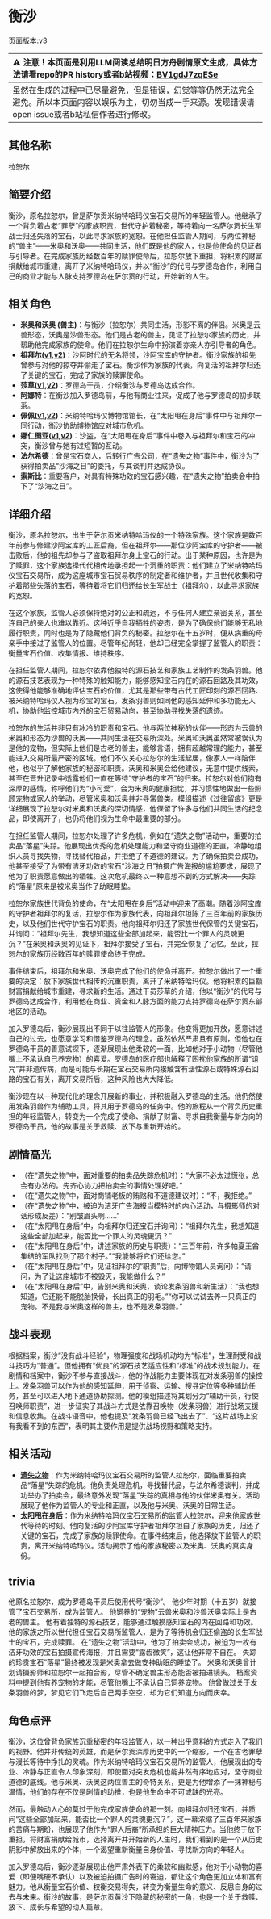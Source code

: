 # 衡沙
页面版本:v3
 

| :warning: 注意！本页面是利用LLM阅读总结明日方舟剧情原文生成，具体方法请看repo的PR history或者b站视频：[BV1gdJ7zqESe](https://www.bilibili.com/video/BV1gdJ7zqESe/)         |
|:----------------------------|
| 虽然在生成的过程中已尽量避免，但是错误，幻觉等等仍然无法完全避免。所以本页面内容以娱乐为主，切勿当成一手来源。发现错误请open issue或者b站私信作者进行修改。|



## 其他名称
拉恕尔
## 简要介绍
衡沙，原名拉恕尔，曾是萨尔贡米纳特哈玛仪宝石交易所的年轻监管人。他继承了一个背负着古老“罪孽”的家族职责，世代守护着秘密，等待着向一名萨尔贡长生军战士归还失落的宝石，以此寻求家族的宽恕。在他担任监管人期间，与两位神秘的“兽主”——米奥和沃奥——共同生活，他们既是他的家人，也是他使命的见证者与引导者。在完成家族历经数百年的赎罪使命后，拉恕尔放下重担，将积累的财富捐献给城市重建，离开了米纳特哈玛仪，并以“衡沙”的代号与罗德岛合作，利用自己的商业才能与人脉支持罗德岛在萨尔贡的行动，开始新的人生。
## 相关角色
-   **米奥和沃奥 (兽主)**：与衡沙（拉恕尔）共同生活，形影不离的伴侣。米奥是云兽形态，沃奥是沙兽形态。他们是古老的兽主，见证了拉恕尔家族的历史，并帮助他完成家族的使命。他们在拉恕尔生命中扮演着亦亲人亦引导者的角色。
-   **祖拜尔([v1](../chars/extended_char_zu_bai_er.md),[v2](extended_char_zu_bai_er.md))**：沙阿时代的无名将领，沙阿宝库的守护者。衡沙家族的祖先曾参与对他的掠夺并偷走了宝石。衡沙作为家族的代表，向复活的祖拜尔归还了关键的宝石，完成了家族的赎罪使命。
-   **莎草([v1](../chars/char_4139_papyrs.md),[v2](char_4139_papyrs.md))**：罗德岛干员，介绍衡沙与罗德岛达成合作。
-   **阿娜特**：在衡沙加入罗德岛前，与他有商业往来，促成了他与罗德岛的初步联系。
-   **佩佩([v1](../chars/char_4058_pepe.md),[v2](char_4058_pepe.md))**：米纳特哈玛仪博物馆馆长，在“太阳甩在身后”事件中与祖拜尔一同行动，衡沙协助博物馆应对城市危机。
-   **娜仁图亚([v1](../chars/char_4138_narant.md),[v2](char_4138_narant.md))**：沙盗，在“太阳甩在身后”事件中卷入与祖拜尔和宝石的冲突，衡沙曾与她有过短暂的互动。
-   **法尔希德**：曾是宝石商人，后转行广告公司，在“遗失之物”事件中，衡沙为了获得拍卖品“沙海之日”的委托，与其谈判并达成协议。
-   **索斯比**：重要客户，对具有特殊功效的宝石感兴趣，在“遗失之物”拍卖会中拍下了“沙海之日”。
## 详细介绍
衡沙，原名拉恕尔，出生于萨尔贡米纳特哈玛仪的一个特殊家族。这个家族是数百年前参与修建沙阿宝库的工匠后裔，但在祖拜尔——那位沙阿宝库的守护者——被击败后，他的祖先却参与了盗取祖拜尔身上宝石的行动。出于某种原因，也许是为了赎罪，这个家族选择代代相传地承担起一个沉重的职责：他们建立了米纳特哈玛仪宝石交易所，成为这座城市宝石贸易秩序的制定者和维护者，并且世代收集和守护着那些失落的宝石，等待着将它们归还给长生军战士（祖拜尔），以此寻求家族的宽恕。

在这个家族，监管人必须保持绝对的公正和疏远，不与任何人建立亲密关系，甚至连自己的亲人也难以靠近。这种近乎自我牺牲的姿态，是为了确保他们能够无私地履行职责，同时也是为了隐藏他们背负的秘密。拉恕尔在十五岁时，便从病重的母亲手中接过了监管人的位置。尽管年纪尚轻，他却已经完全掌握了监管人的职责：衡量宝石价值、收集情报、维持秩序。

在担任监管人期间，拉恕尔依靠他独特的源石技艺和家族工艺制作的发条羽兽。他的源石技艺表现为一种特殊的触知能力，能够感知宝石内在的源石回路及其功效，这使得他能够准确地评估宝石的价值，尤其是那些带有古代工匠印刻的源石回路、被米纳特哈玛仪人视为珍宝的宝石。发条羽兽则如同他的感知延伸和多功能无人机，协助他监控城市内外的宝石贸易动向，甚至协助寻找失落的遗迹。

拉恕尔的生活并非只有冰冷的职责和宝石。他与两位神秘的伙伴——形态为云兽的米奥和形态为沙兽的沃奥——共同生活在交易所深处。米奥和沃奥虽然常被误认为是他的宠物，但实际上他们是古老的兽主，能够言语，拥有超越常理的能力，甚至能进入交易所最严密的区域。他们不仅关心拉恕尔的生活起居，像家人一样陪伴他，也似乎了解他家族的秘密和职责。沃奥和米奥会给他建议，无意中提供线索，甚至在晋升记录中透露他们一直在等待“守护者的宝石”的归来。拉恕尔对他们抱有深厚的感情，称呼他们为“小可爱”，会为米奥的健康担忧，并习惯性地做出一些照顾宠物或家人的举动，尽管米奥和沃奥并非寻常兽类。模组描述《过往留痕》更是详细展现了拉恕尔对米奥和沃奥的深切情感，他保留了许多与他们共同生活的纪念品，即使离开了，也仍将他们视为生命中最重要的部分。

在担任监管人期间，拉恕尔处理了许多危机，例如在“遗失之物”活动中，重要的拍卖品“落星”失踪。他展现出优秀的危机处理能力和坚守商业道德的正直，冷静地组织人员寻找失物，寻找替代拍品，并拒绝了不道德的建议。为了确保拍卖会成功，他甚至接受了为带有洁牙功效的宝石“沙海之日”拍摄广告海报的尴尬要求，展现了他为了职责愿意做出的牺牲。这次危机最终以一种意想不到的方式解决——失踪的“落星”原来是被米奥当作了助眠睡垫。

拉恕尔家族世代背负的使命，在“太阳甩在身后”活动中迎来了高潮。随着沙阿宝库的守护者祖拜尔的复活，拉恕尔作为家族代表，向祖拜尔坦陈了三百年前的家族历史，以及他们世代守护宝石的职责。他向祖拜尔归还了家族世代保管的关键宝石，并询问：“祖拜尔先生，我想知道这些全部加起来，能否比一个罪人的灵魂更沉？”在米奥和沃奥的见证下，祖拜尔接受了宝石，并完全恢复了记忆。至此，拉恕尔的家族历经数百年的赎罪使命终于完成。

事件结束后，祖拜尔和米奥、沃奥完成了他们的使命并离开。拉恕尔做出了一个重要的决定：放下家族世代相传的沉重职责，离开了米纳特哈玛仪。他将积累的巨额财富捐献给城市重建，寻求新的生活。通过干员莎草的介绍，他以“衡沙”的代号与罗德岛达成合作，利用他在商业、资金和人脉方面的能力支持罗德岛在萨尔贡东部地区的活动。

加入罗德岛后，衡沙展现出不同于以往监管人的形象。他变得更加开放，愿意讲述自己的过去，也愿意学习和借鉴罗德岛的理念。虽然依然严肃且有原则，但他也在罗德岛干员的善意试探下，逐渐展现出他柔软的一面，比如他对于小动物（尽管他嘴上不承认自己养宠物）的喜爱。罗德岛的医疗部也解释了困扰他家族的所谓“诅咒”并非遗传病，而是可能与长期在宝石交易所内接触含有活性源石或特殊源石回路的宝石有关，离开交易所后，这种风险也大大降低。

衡沙现在以一种现代化的理念开展新的事业，并积极融入罗德岛的生活。他仍然使用发条羽兽作为辅助工具，将其用于罗德岛的任务中。他的旅程从一个背负历史重担的年轻监管人，转变为一个完成了使命、捐献了财富、寻求自我衡量与新方向的罗德岛干员，他的故事是关于救赎、放下与重新开始的。
## 剧情高光
*   （在“遗失之物”中，面对重要的拍卖品失踪危机时）：“大家不必太过慌张，总会有办法的。先齐心协力把拍卖会的事情处理好吧。”
*   （在“遗失之物”中，面对商铺老板的贿赂和不道德建议时）：“不，我拒绝。”
*   （在“遗失之物”中，被迫为洁牙广告海报当模特时的内心活动，与摄影师的对话形成反差）：“别皱眉头啊......”
*   （在“太阳甩在身后”中，向祖拜尔归还宝石并询问）：“祖拜尔先生，我想知道这些全部加起来，能否比一个罪人的灵魂更沉？”
*   （在“太阳甩在身后”中，讲述家族的历史与职责）：“三百年前，许多帕夏王酋集结的军队找到了那个村子。”“我能够将它们还给您。”
*   （在“太阳甩在身后”中，见证祖拜尔的“职责”后，向博物馆人员询问）：“请问，为了让这座城市不被毁灭，我能做什么？”
*   （在“太阳甩在身后”中，告别米奥和沃奥，谈论发条羽兽和新生活）：“我也想知道，它还能不能脱胎换骨，长出真正的羽毛。”“你可以试试去养一只真正的宠物。不是我与米奥这样的兽主，也不是发条羽兽。”
## 战斗表现
根据档案，衡沙“没有战斗经验”，物理强度和战场机动均为“标准”，生理耐受和战斗技巧为“普通”。但他拥有“优良”的源石技艺适应性和“标准”的战术规划能力。在剧情和档案中，衡沙不参与直接战斗，他的作战能力主要体现在对发条羽兽的操控上。发条羽兽可以作为他的感知延伸，用于侦察、运输、搜寻定位等多种辅助任务，甚至可以进入地下通道协助探测。他的模组描述将其划分为“辅助干员，行使召唤师职责”，进一步证实了其战斗方式是依靠召唤物（发条羽兽）进行战场支援和信息收集。在战斗语音中，他也提及“发条羽兽已经飞出去了”、“这片战场上没有我看不到的东西”，表明其主要作用是提供战场视野和策略支持。
## 相关活动
-   **[遗失之物](../stories/story_lasher_set_1.md)**：作为米纳特哈玛仪宝石交易所的监管人拉恕尔，面临重要拍卖品“落星”失踪的危机。他负责处理危机，寻找替代品，与法尔希德谈判，并成功举办了拍卖会，最终意外发现“落星”失踪的真相与他的伙伴米奥有关。活动展现了他作为监管人的专业和正直，以及他与米奥、沃奥的日常生活。
-   **[太阳甩在身后](../stories/act35side.md)**：作为米纳特哈玛仪宝石交易所的监管人拉恕尔，迎来他家族世代等待的时刻。他向复活的沙阿宝库守护者祖拜尔坦白了家族的历史，归还了关键的宝石，完成了家族的赎罪使命。在事件结束后，他选择放下监管人的职责，离开米纳特哈玛仪。活动揭示了他的家族秘密以及米奥、沃奥的真实身份。
## trivia
他原名拉恕尔，成为罗德岛干员后使用代号“衡沙”。
他少年时期（十五岁）就接管了宝石交易所，成为监管人。
他饲养的“宠物”云兽米奥和沙兽沃奥实际上是古老的兽主。
他有着独特的源石技艺，能够通过触摸感知宝石的内在回路和功效。
他的家族之所以世代担任宝石交易所监管人，是为了等待机会归还偷盗的长生军战士的宝石，完成赎罪。
在“遗失之物”活动中，他为了拍卖会成功，被迫为一枚有洁牙功效的宝石拍摄宣传海报，并且需要“露齿微笑”，这让他非常不自在。
失踪的珍贵宝石“落星”最终被发现是米奥拿去做安神助眠的睡垫了。
米奥和沃奥曾计划请摄影师和拉恕尔一起拍合影，尽管不确定兽主形态能否被拍进镜头。
档案资料中提到他有养宠物的才能，尽管他嘴上不承认自己饲养宠物。
他曾做过关于发条羽兽的梦，梦见它们飞走后自己两手空空，却为它们知道方向而庆幸。
## 角色点评
衡沙，这位曾背负家族沉重秘密的年轻监管人，以一种出乎意料的方式走入了我们的视野。他并非传统的英雄，而是萨尔贡深厚历史中的一个缩影，一个在古老罪孽与漫长等待中挣扎的灵魂。作为米纳特哈玛仪宝石交易所的监管人，他展现出的专业、冷静与正直令人印象深刻，即使面对突发危机也能井然有序地应对，坚守商业道德的底线。他与米奥、沃奥这两位兽主的奇特关系，更是为他增添了一抹神秘与温情，他们的存在不仅是剧情的助推，也是他生命中不可或缺的光亮。

然而，最触动人心的莫过于他完成家族使命的那一刻。向祖拜尔归还宝石，并质问“这些全部加起来，能否比一个罪人的灵魂更沉？”，这一幕浓缩了三百年来家族的苦痛与期盼，也展现了他作为“罪人后裔”所承担的巨大精神压力。当他终于放下重担，将财富捐献给城市，选择离开并开始新的人生时，我们看到的是一个从历史阴影中解放出来的个体，一个渴望重新衡量自身价值、寻找新方向的年轻人。

加入罗德岛后，衡沙逐渐展现出他严肃外表下的柔软和幽默感，他对于小动物的喜爱（即便嘴硬不承认）以及被迫拍摄广告时的窘迫，都让这个角色更加立体和富有魅力。他从衡量宝石价值、权衡交易得失，转变为衡量生命的意义、反思自身的过去与未来。衡沙的故事，是萨尔贡黄沙下隐藏的秘密的一角，也是一个关于救赎、放下、成长与希望的动人篇章。
